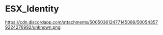 # ESX_Identity
https://cdn.discordapp.com/attachments/500503612477145089/500543579224276992/unknown.png
